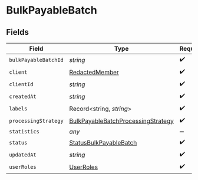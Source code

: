 # BulkPayableBatch


## Fields

| Field                                                                                           | Type                                                                                            | Required                                                                                        | Description                                                                                     |
| ----------------------------------------------------------------------------------------------- | ----------------------------------------------------------------------------------------------- | ----------------------------------------------------------------------------------------------- | ----------------------------------------------------------------------------------------------- |
| `bulkPayableBatchId`                                                                            | *string*                                                                                        | :heavy_check_mark:                                                                              | N/A                                                                                             |
| `client`                                                                                        | [RedactedMember](../../models/shared/redactedmember.md)                                         | :heavy_check_mark:                                                                              | N/A                                                                                             |
| `clientId`                                                                                      | *string*                                                                                        | :heavy_check_mark:                                                                              | N/A                                                                                             |
| `createdAt`                                                                                     | *string*                                                                                        | :heavy_check_mark:                                                                              | N/A                                                                                             |
| `labels`                                                                                        | Record<string, *string*>                                                                        | :heavy_check_mark:                                                                              | N/A                                                                                             |
| `processingStrategy`                                                                            | [BulkPayableBatchProcessingStrategy](../../models/shared/bulkpayablebatchprocessingstrategy.md) | :heavy_check_mark:                                                                              | N/A                                                                                             |
| `statistics`                                                                                    | *any*                                                                                           | :heavy_minus_sign:                                                                              | N/A                                                                                             |
| `status`                                                                                        | [StatusBulkPayableBatch](../../models/shared/statusbulkpayablebatch.md)                         | :heavy_check_mark:                                                                              | N/A                                                                                             |
| `updatedAt`                                                                                     | *string*                                                                                        | :heavy_check_mark:                                                                              | N/A                                                                                             |
| `userRoles`                                                                                     | [UserRoles](../../models/shared/userroles.md)                                                   | :heavy_check_mark:                                                                              | N/A                                                                                             |